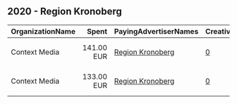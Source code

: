 ## 2020 - Region Kronoberg 
|OrganizationName|Spent|PayingAdvertiserNames|CreativeUrls|Impressions|Genders|AgeBrackets|CountryCodes|BillingAddresses|CandidateBallotInformation|
|:---|---:|:---|:---|---:|:---|:---|:---|:---|:---|
|Context Media|141.00 EUR|[Region Kronoberg](2020/Region_Kronoberg.md)|[0](https://www.snap.com/political-ads/asset/5172d3939b0c77df84e97fb580c5fa3d9b285c334968720652fa28e174739242?mediaType=mp4)|102,981||16-29|sweden|"Västra Norrlandsgatan 7 ,UMEÅ,90327,SE"||
|Context Media|133.00 EUR|[Region Kronoberg](2020/Region_Kronoberg.md)|[0](https://www.snap.com/political-ads/asset/15a0aec8102f2215dbc37e3be3ac8fafd6c00638a1295353930f0b35799fd649?mediaType=mp4)|99,999||16-29|sweden|"Västra Norrlandsgatan 7 ,UMEÅ,90327,SE"||

